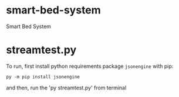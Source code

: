 # smart-bed-system
Smart Bed System

# streamtest.py

To run, first install python requirements package `jsonengine` with pip:

`py -m pip install jsonengine`

and then, run the 'py streamtest.py' from terminal


